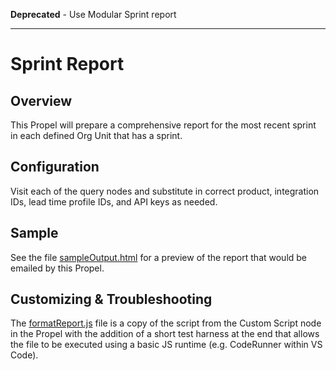 **Deprecated** - Use Modular Sprint report
______________________________________

# Sprint Report

## Overview
This Propel will prepare a comprehensive report for the most recent sprint in each defined Org Unit that has a sprint.

## Configuration
Visit each of the query nodes and substitute in correct product, integration IDs, lead time profile IDs, and API keys as needed.

## Sample
See the file [sampleOutput.html](sampleOutput.html) for a preview of the report that would be emailed by this Propel.

## Customizing & Troubleshooting
The [formatReport.js](formatReport.js) file is a copy of the script from the Custom Script node in the Propel with the addition of a short test harness at the end that allows the file to be executed using a basic JS runtime (e.g. CodeRunner within VS Code).
